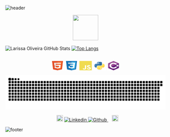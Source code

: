    ![header](https://capsule-render.vercel.app/api?type=waving&color=FF8882&height=180&section=header&text=&fontAlignY=40)
   
   <p align="center">
     <a>
      <img src="https://i.picasion.com/pic91/2ff2a19d08a550780e377099f2490934.gif" width="80" height="80" >
     </a>
   </p>
  
   
   ![Larissa Oliveira GitHub Stats](https://github-readme-stats.vercel.app/api?username=lrolivera&show_icons=true&theme=dracula&bg_color=194350&border_color=FF8882&title_color=FF8882&icon_color=ff8882&border_radius=20&line_height=20) 
   [![Top Langs](https://github-readme-stats.vercel.app/api/top-langs/?username=lrolivera&layout=compact&theme=dracula&bg_color=194350&border_color=FF8882&title_color=FF8882&icon_color=ff8882&border_radius=20)](https://github.com/anuraghazra/github-readme-stats) <br>
   
   <p align="center"><br>
     <img align="center" alt="Rafa-HTML" height="30" width="40" src="https://raw.githubusercontent.com/devicons/devicon/master/icons/html5/html5-original.svg">
     <img align="center" alt="Rafa-CSS" height="30" width="40" src="https://raw.githubusercontent.com/devicons/devicon/master/icons/css3/css3-original.svg">
     <img align="center" alt="Rafa-Js" height="30" width="40" src="https://raw.githubusercontent.com/devicons/devicon/master/icons/javascript/javascript-plain.svg">
     <img align="center" alt="Rafa-Python" height="30" width="40" src="https://raw.githubusercontent.com/devicons/devicon/master/icons/python/python-original.svg">
     <img align="center" alt="Rafa-Csharp" height="30" width="40" src="https://raw.githubusercontent.com/devicons/devicon/master/icons/csharp/csharp-original.svg">
   </p>

   ![Snake animation](https://github.com/lrolivera/lrolivera/blob/output/github-contribution-grid-snake.svg)
   
   
   
   <p align="center">
      &nbsp;&nbsp;
      <img src="https://i.picasion.com/pic91/ba178480c51d74ab3473f68fab241047.gif" width="20" height="20"> 
      <a href="https://www.linkedin.com/in/lrolivera/" >
         <img src="https://img.shields.io/static/v1?label=&logo=linkedin&message=Linkedln&color=194350" alt="Linkedin">
      </a>
      <a href="https://github.com/lrolivera" >
         <img src="https://img.shields.io/static/v1?label=&logo=github&message=Github&color=194350" alt="Github">
      </a>
      &nbsp;&nbsp;
      <img src="https://i.picasion.com/pic91/ba178480c51d74ab3473f68fab241047.gif" width="20" height="20">
   </p>
      
 
   ![footer](https://capsule-render.vercel.app/api?type=waving&color=FF8882&height=190&section=footer&text=&fontSize=10)

